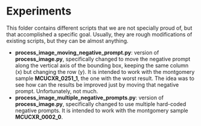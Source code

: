 # Experiments

This folder contains different scripts that we are not specially proud of, but that accomplished a specific goal. Usually, they are rough modifications of existing scripts, but they can be almost anything.

- **process_image_moving_negative_prompt.py**: version of **process_image.py**, specifically changed to move the negative prompt along the vertical axis of the bounding box, keeping the same column (x) but changing the row (y). It is intended to work with the montgomery sample **MCUCXR_0251_1**, the one with the worst result. The idea was to see how can the results be improved just by moving that negative prompt. Unfortunately, not much.
- **process_image_multiple_negative_prompts.py**: version of **process_image.py**, specifically changed to use multiple hard-coded negative prompts. It is intended to work with the montgomery sample **MCUCXR_0002_0**.
